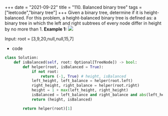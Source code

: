 +++ 
date = "2021-09-22"
title = "110. Balanced binary tree"
tags = ["leetcode","binary tree"]
+++
Given a binary tree, determine if it is height-balanced.
For this problem, a height-balanced binary tree is defined as:
a binary tree in which the left and right subtrees of every node differ in height by no more than 1. 
**Example 1:**
![](https://assets.leetcode.com/uploads/2020/10/06/balance_1.jpg)

Input: root = [3,9,20,null,null,15,7]
- code

```py
class Solution:
    def isBalanced(self, root: Optional[TreeNode]) -> bool:
        def helper(root, isBalanced = True):
            if not root:
                return (-1, True) # height, isBalanced
            left_height, left_balance = helper(root.left)
            right_height, right_balance = helper(root.right)
            height = 1 + max(left_height, right_height)
            isBalanced = left_balance and right_balance and abs(left_height - right_height) <= 1
            return (height, isBalanced)

        return helper(root)[1]

```
